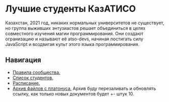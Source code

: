 # Лучшие студенты КазАТИСО

Казахстан, 2021 год, никаких нормальных университетов не существует, но группа выживших энтузиастов решает объединиться в целях совместного изучения магии программирования. Они создают огранизацию и называют её atso-devs, начиная постигать силу JavaScript и воздвигая культ этого языка программирования. 

## Навигация

- [Правила сообщества.](https://github.com/atso-devs/atso-devs/blob/main/rules.md)  
- [Список студентов.](https://github.com/atso-devs/atso-devs/blob/main/students.md)
- [Расписание.](https://github.com/atso-devs/atso-devs/blob/main/schedule.md)
- [Архив файлов с платонуса.](https://disk.yandex.kz/d/AJ9c2alFxxmYdA) Архив буду перезаливать и обновлять ссылку, как только новых документов будет +\- штук 10. 